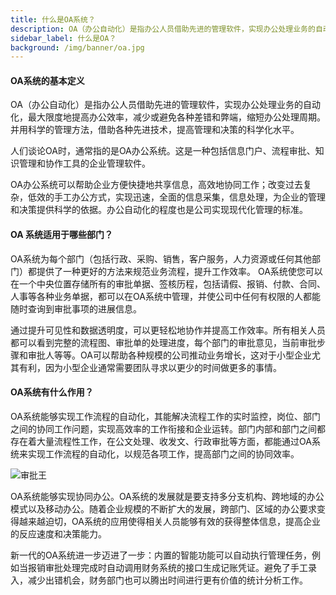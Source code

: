 ```yaml
---
title: 什么是OA系统？
description: OA（办公自动化）是指办公人员借助先进的管理软件，实现办公处理业务的自动化，最大限度地提高办公效率，减少或避免各种差错和弊端，缩短办公处理周期。并用科学的管理方法，借助各种先进技术，提高管理和决策的科学化水平。
sidebar_label: 什么是OA？
background: /img/banner/oa.jpg
---
```


<div style={{height:200}}></div>

#### OA系统的基本定义

OA（办公自动化）是指办公人员借助先进的管理软件，实现办公处理业务的自动化，最大限度地提高办公效率，减少或避免各种差错和弊端，缩短办公处理周期。并用科学的管理方法，借助各种先进技术，提高管理和决策的科学化水平。

人们谈论OA时，通常指的是OA办公系统。这是一种包括信息门户、流程审批、知识管理和协作工具的企业管理软件。

OA办公系统可以帮助企业方便快捷地共享信息，高效地协同工作；改变过去复杂，低效的手工办公方式，实现迅速，全面的信息采集，信息处理，为企业的管理和决策提供科学的依据。办公自动化的程度也是公司实现现代化管理的标准。

#### OA 系统适用于哪些部门？

OA系统为每个部门（包括行政、采购、销售，客户服务，人力资源或任何其他部门）都提供了一种更好的方法来规范业务流程，提升工作效率。 OA系统使您可以在一个中央位置存储所有的审批单据、签核历程，包括请假、报销、付款、合同、人事等各种业务单据，都可以在OA系统中管理，并使公司中任何有权限的人都能随时查询到审批事项的进展信息。

通过提升可见性和数据透明度，可以更轻松地协作并提高工作效率。所有相关人员都可以看到完整的流程图、审批单的处理进度，每个部门的审批意见，当前审批步骤和审批人等等。OA可以帮助各种规模的公司推动业务增长，这对于小型企业尤其有利，因为小型企业通常需要团队寻求以更少的时间做更多的事情。

#### OA系统有什么作用？

OA系统能够实现工作流程的自动化，其能解决流程工作的实时监控，岗位、部门之间的协同工作问题，实现高效率的工作衔接和企业运转。部门内部和部门之间都存在着大量流程性工作，在公文处理、收发文、行政审批等方面，都能通过OA系统来实现工作流程的自动化，以规范各项工作，提高部门之间的协同效率。

![审批王](/assets/products/workflow.png)

OA系统能够实现协同办公。OA系统的发展就是要支持多分支机构、跨地域的办公模式以及移动办公。随着企业规模的不断扩大的发展，跨部门、区域的办公要求变得越来越迫切，OA系统的应用使得相关人员能够有效的获得整体信息，提高企业的反应速度和决策能力。

新一代的OA系统进一步迈进了一步：内置的智能功能可以自动执行管理任务，例如当报销审批处理完成时自动调用财务系统的接口生成记账凭证。避免了手工录入，减少出错机会，财务部门也可以腾出时间进行更有价值的统计分析工作。